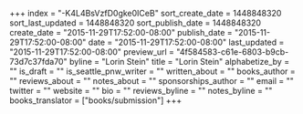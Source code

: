 +++
index = "-K4L4BsVzfD0gke0ICeB"
sort_create_date = 1448848320
sort_last_updated = 1448848320
sort_publish_date = 1448848320
create_date = "2015-11-29T17:52:00-08:00"
publish_date = "2015-11-29T17:52:00-08:00"
date = "2015-11-29T17:52:00-08:00"
last_updated = "2015-11-29T17:52:00-08:00"
preview_url = "4f584583-c61e-6803-b9cb-73d7c37fda70"
byline = "Lorin Stein"
title = "Lorin Stein"
alphabetize_by = ""
is_draft = ""
is_seattle_pnw_writer = ""
written_about = ""
books_author = ""
reviews_about = ""
notes_about = ""
sponsorships_author = ""
email = ""
twitter = ""
website = ""
bio = ""
reviews_byline = ""
notes_byline = ""
books_translator = ["books/submission"]
+++

